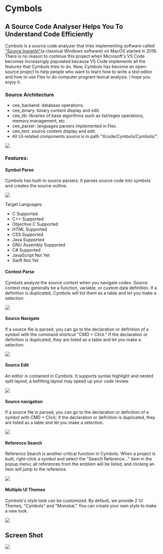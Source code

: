 # Cymbols

## A Source Code Analyser Helps You To Understand Code Efficiently

Cymbols is a source code analyzer that tries implementing software called ["Source Insignht"](https://www.sourceinsight.com/)(a classical Windows software) on MacOS started in 2018. There is no reason to continue this project when Microsoft's VS Code becomes increasingly populated because VS Code implements all the features that Cymbols tries to do.
Now, Cymbols has become an open-source project to help people who want to learn how to write a text editor and how to use Flex to do computer program lexical analysis. I hope you enjoy it.

### Source Architecture

-   cee_backend: database operations.
-   cee_binary: binary content display and edit.
-   cee_lib: libraries of base algorithms such as list/regex operations, memory management, etc.
-   cee_parser: languages parsers implemented in Flex.
-   cee_text: source content display and edit.
-   All UI-related components source is in path "Xcode/Cymbols/Cymbols/".

![](https://raw.githubusercontent.com/yuqingcai/Cymbols/7d789abfd785bcf56d73f4393b12e3634f4769cb/Resources/Prompt/screen_shot.svg)

### Features:

#### Symbol Parse

Cymbols has built-in source parsers. It parses source code into symbols and creates the source outline.

![](https://raw.githubusercontent.com/yuqingcai/Cymbols/7d789abfd785bcf56d73f4393b12e3634f4769cb/Resources/Prompt/symbol_list.svg)

Target Languages:

-   C Supported
-   C++ Supported
-   Objective C Supported
-   HTML Supported
-   CSS Supported
-   Java Supported
-   GNU Assembly Supported
-   C# Supported
-   JavaScript Not Yet
-   Swift Not Yet

#### Context Parse

Cymbols analyze the source context when you navigate codes. Source context may generally be a function, variable, or custom data definition. If a definition is duplicated, Cymbols will list them as a table and let you make a selection.

![](https://raw.githubusercontent.com/yuqingcai/Cymbols/a3832cc20bbb8bd013d8676cdcef083dcc2d7726/Resources/Prompt/context.svg)

#### Source Navigate

If a source file is parsed, you can go to the declaration or definition of a symbol with the command shortcut "CMD + Click." If the declaration or definition is duplicated, they are listed as a table and let you make a selection.

![](https://raw.githubusercontent.com/yuqingcai/Cymbols/a3832cc20bbb8bd013d8676cdcef083dcc2d7726/Resources/Prompt/source_navigate.svg)

#### Source Edit

An editor is contained in Cymbols. It supports syntax highlight and nested split layout; a befitting layout may speed up your code review.

![](https://raw.githubusercontent.com/yuqingcai/Cymbols/a3832cc20bbb8bd013d8676cdcef083dcc2d7726/Resources/Prompt/split_layout.svg)

#### Source navigation

If a source file is parsed, you can go to the declaration or definition of a symbol with CMD + Click; if the declaration or definition is duplicated, they are listed as a table and let you make a selection.

![](https://raw.githubusercontent.com/yuqingcai/Cymbols/a3832cc20bbb8bd013d8676cdcef083dcc2d7726/Resources/Prompt/source_navigate.svg)

#### Reference Search

Reference Search is another critical function in Cymbols. When a project is built, right-click a symbol and select the "Search Reference..." item in the popup menu; all references from the emblem will be listed, and clicking an item will jump to the reference.

![](https://raw.githubusercontent.com/yuqingcai/Cymbols/a3832cc20bbb8bd013d8676cdcef083dcc2d7726/Resources/Prompt/reference_search.svg)

#### Multiple UI Themes

Cymbols's style look can be customized. By default, we provide 2 UI Themes, "Cymbols" and "Monokai." You can create your own style to make a new look.

![](https://raw.githubusercontent.com/yuqingcai/Cymbols/a3832cc20bbb8bd013d8676cdcef083dcc2d7726/Resources/Prompt/multiple_theme.svg)

## Screen Shot

![](https://github.com/yuqingcai/Cymbols/blob/master/Resources/Prompt/prompt.gif)
